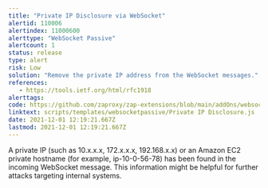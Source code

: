 ```yaml
---
title: "Private IP Disclosure via WebSocket"
alertid: 110006
alertindex: 11000600
alerttype: "WebSocket Passive"
alertcount: 1
status: release
type: alert
risk: Low
solution: "Remove the private IP address from the WebSocket messages."
references:
   - https://tools.ietf.org/html/rfc1918
alerttags: 
code: https://github.com/zaproxy/zap-extensions/blob/main/addOns/websocket/src/main/zapHomeFiles/scripts/templates/websocketpassive/Private%20IP%20Disclosure.js
linktext: scripts/templates/websocketpassive/Private IP Disclosure.js
date: 2021-12-01 12:19:21.667Z
lastmod: 2021-12-01 12:19:21.667Z
---
```

A private IP (such as 10.x.x.x, 172.x.x.x, 192.168.x.x) or an Amazon EC2 private hostname (for example, ip-10-0-56-78) has been found in the incoming WebSocket message. This information might be helpful for further attacks targeting internal systems.
